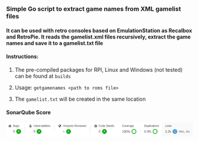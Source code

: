 ### Simple Go script to extract game names from XML gamelist files

#### It can be used with retro consoles based on EmulationStation as Recalbox and RetroPie. It reads the gamelist.xml files recursively, extract the game names and save it to a gamelist.txt file


#### Instructions:

1. The pre-compiled packages for RPI, Linux and Windows (not tested) can be found at `builds`

2. Usage: `getgamenames <path to roms file>` 

3. The `gamelist.txt` will be created in the same location


#### SonarQube Score

![SonarQube](img/sonar_score.png)

